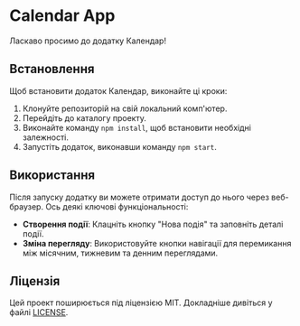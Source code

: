 # Calendar App

Ласкаво просимо до додатку Календар! 

## Встановлення

Щоб встановити додаток Календар, виконайте ці кроки:

1. Клонуйте репозиторій на свій локальний комп'ютер.
2. Перейдіть до каталогу проекту.
3. Виконайте команду `npm install`, щоб встановити необхідні залежності.
4. Запустіть додаток, виконавши команду `npm start`.

## Використання

Після запуску додатку ви можете отримати доступ до нього через веб-браузер. Ось деякі ключові функціональності:

- **Створення події**: Клацніть кнопку "Нова подія" та заповніть деталі події.
- **Зміна перегляду**: Використовуйте кнопки навігації для перемикання між місячним, тижневим та денним переглядами.

## Ліцензія

Цей проект поширюється під ліцензією MIT. Докладніше дивіться у файлі [LICENSE](LICENSE).
